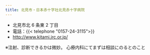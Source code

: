 ```yaml
---
title: 北見市・日本赤十字社北見赤十字病院
---
```


- 北見市北 6 条東 2 丁目
- 電話：{{< telephone "0157-24-3115">}}
- <http://www.kitami.jrc.or.jp/>

※注射、診断できるかは微妙。
心療内科にてまずは相談にのるとのこと
